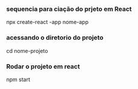 ### sequencia para ciação do prjeto em React
npx create-react -app  nome-app

### acessando o diretorio do projeto
cd nome-projeto

### Rodar o projeto em react
npm start
